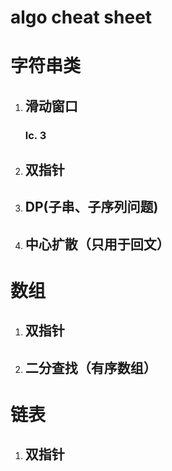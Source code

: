 # algo cheat sheet

# 字符串类

1. ## 滑动窗口  

   ### lc. 3

2. ## 双指针

3. ## DP(子串、子序列问题)

4. ## 中心扩散（只用于回文）

# 数组

1. ## 双指针

2. ## 二分查找（有序数组）

# 链表

1. ## 双指针

